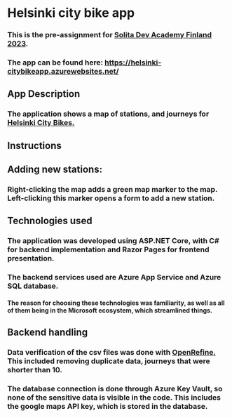 # Helsinki city bike app

### This is the pre-assignment for [Solita Dev Academy Finland 2023](https://github.com/solita/dev-academy-2023-exercise).
### The app can be found here: https://helsinki-citybikeapp.azurewebsites.net/

## App Description
### The application shows a map of stations, and journeys for [Helsinki City Bikes.](https://www.hsl.fi/kaupunkipyorat)

## Instructions
## Adding new stations:
### Right-clicking the map adds a green map marker to the map. Left-clicking this marker opens a form to add a new station.

## Technologies used
### The application was developed using ASP.NET Core, with C# for backend implementation and Razor Pages for frontend presentation.
### The backend services used are Azure App Service and Azure SQL database.
#### The reason for choosing these technologies was familiarity, as well as all of them being in the Microsoft ecosystem, which streamlined things.

## Backend handling
### Data verification of the csv files was done with [OpenRefine.](https://openrefine.org/) This included removing duplicate data, journeys that were shorter than 10.
### The database connection is done through Azure Key Vault, so none of the sensitive data is visible in the code. This includes the google maps API key, which is stored in the database.
